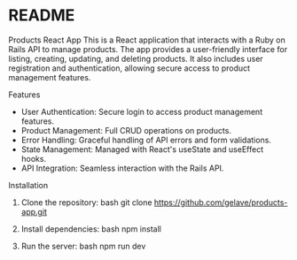 # README

Products React App
This is a React application that interacts with a Ruby on Rails API to manage products. The app provides a user-friendly interface for listing, creating, updating, and deleting products. It also includes user registration and authentication, allowing secure access to product management features.

Features
* User Authentication: Secure login to access product management features.
* Product Management: Full CRUD operations on products.
* Error Handling: Graceful handling of API errors and form validations.
* State Management: Managed with React's useState and useEffect hooks.
* API Integration: Seamless interaction with the Rails API.

Installation
1. Clone the repository:
bash
git clone https://github.com/gelave/products-app.git

2. Install dependencies:
bash
npm install

3. Run the server:
bash
npm run dev


